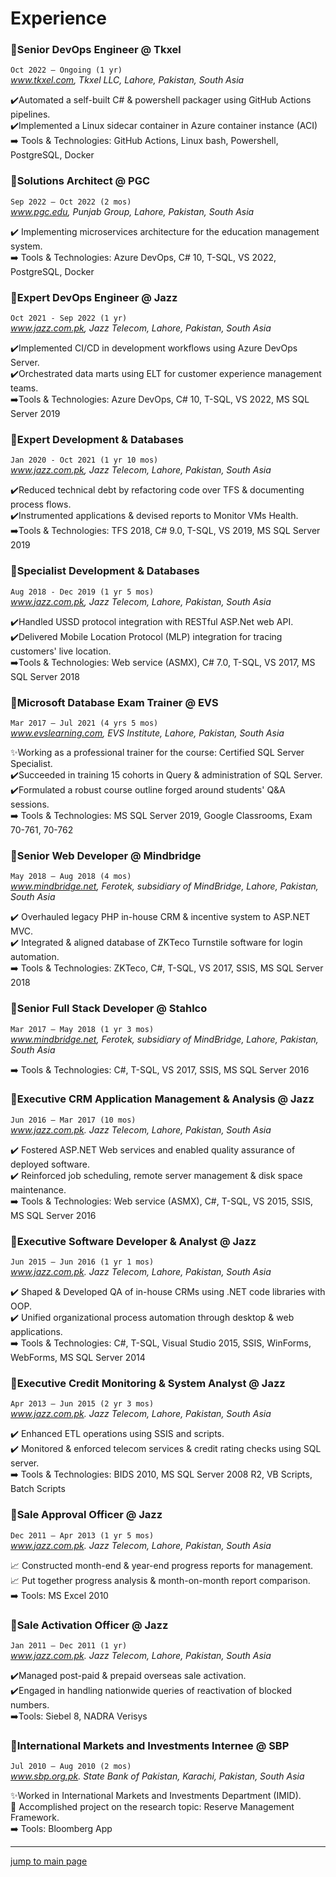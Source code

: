 # Experience

### 💼Senior DevOps Engineer @ Tkxel

`Oct 2022 – Ongoing (1 yr)`  
_www.tkxel.com, Tkxel LLC, Lahore, Pakistan, South Asia_

✔️Automated a self-built C# & powershell packager using GitHub Actions pipelines.  
✔️Implemented a Linux sidecar container in Azure container instance (ACI)  
➡️ Tools & Technologies: GitHub Actions, Linux bash, Powershell, PostgreSQL, Docker

### 💼Solutions Architect @ PGC

`Sep 2022 – Oct 2022 (2 mos)`  
_www.pgc.edu, Punjab Group, Lahore, Pakistan, South Asia_

✔️ Implementing microservices architecture for the education management system.  
➡️ Tools & Technologies: Azure DevOps, C# 10, T-SQL, VS 2022, PostgreSQL, Docker

### 💼Expert DevOps Engineer @ Jazz

`Oct 2021 - Sep 2022 (1 yr)`  
_www.jazz.com.pk, Jazz Telecom, Lahore, Pakistan, South Asia_

✔️Implemented CI/CD in development workflows using Azure DevOps Server.  
✔️Orchestrated data marts using ELT for customer experience management teams.  
➡️Tools & Technologies: Azure DevOps, C# 10, T-SQL, VS 2022, MS SQL Server 2019

### 💼Expert Development & Databases

`Jan 2020 - Oct 2021 (1 yr 10 mos)`  
_www.jazz.com.pk, Jazz Telecom, Lahore, Pakistan, South Asia_

✔️Reduced technical debt by refactoring code over TFS & documenting process flows.  
✔️Instrumented applications & devised reports to Monitor VMs Health.  
➡️Tools & Technologies: TFS 2018, C# 9.0, T-SQL, VS 2019, MS SQL Server 2019

### 💼Specialist Development & Databases

`Aug 2018 - Dec 2019 (1 yr 5 mos)`  
_www.jazz.com.pk, Jazz Telecom, Lahore, Pakistan, South Asia_

✔️Handled USSD protocol integration with RESTful ASP.Net web API.  
✔️Delivered Mobile Location Protocol (MLP) integration for tracing customers' live location.  
➡️Tools & Technologies: Web service (ASMX), C# 7.0, T-SQL, VS 2017, MS SQL Server 2018

### 💼Microsoft Database Exam Trainer @ EVS

`Mar 2017 – Jul 2021 (4 yrs 5 mos)`  
_www.evslearning.com, EVS Institute, Lahore, Pakistan, South Asia_

✨Working as a professional trainer for the course: Certified SQL Server Specialist.  
✔️Succeeded in training 15 cohorts in Query & administration of SQL Server.  
✔️Formulated a robust course outline forged around students' Q&A sessions.  
➡️ Tools & Technologies: MS SQL Server 2019, Google Classrooms, Exam 70-761, 70-762

### 💼Senior Web Developer @ Mindbridge

`May 2018 – Aug 2018 (4 mos)`  
_www.mindbridge.net, Ferotek, subsidiary of MindBridge, Lahore, Pakistan, South Asia_

✔️ Overhauled legacy PHP in-house CRM & incentive system to ASP.NET MVC.  
✔️ Integrated & aligned database of ZKTeco Turnstile software for login automation.  
➡️ Tools & Technologies: ZKTeco, C#, T-SQL, VS 2017, SSIS, MS SQL Server 2018

### 💼Senior Full Stack Developer @ Stahlco

`Mar 2017 – May 2018 (1 yr 3 mos)`  
_www.mindbridge.net, Ferotek, subsidiary of MindBridge, Lahore, Pakistan, South Asia_

➡️ Tools & Technologies: C#, T-SQL, VS 2017, SSIS, MS SQL Server 2016

### 💼Executive CRM Application Management & Analysis @ Jazz

`Jun 2016 – Mar 2017 (10 mos)`  
_www.jazz.com.pk. Jazz Telecom, Lahore, Pakistan, South Asia_

✔️ Fostered ASP.NET Web services and enabled quality assurance of deployed software.  
✔️ Reinforced job scheduling, remote server management & disk space maintenance.  
➡️ Tools & Technologies: Web service (ASMX), C#, T-SQL, VS 2015, SSIS, MS SQL Server 2016

### 💼Executive Software Developer & Analyst @ Jazz

`Jun 2015 – Jun 2016 (1 yr 1 mos)`  
_www.jazz.com.pk. Jazz Telecom, Lahore, Pakistan, South Asia_

✔️ Shaped & Developed QA of in-house CRMs using .NET code libraries with OOP.  
✔️ Unified organizational process automation through desktop & web applications.  
➡️ Tools & Technologies: C#, T-SQL, Visual Studio 2015, SSIS, WinForms, WebForms, MS SQL Server 2014

### 💼Executive Credit Monitoring & System Analyst @ Jazz

`Apr 2013 – Jun 2015 (2 yr 3 mos)`  
_www.jazz.com.pk. Jazz Telecom, Lahore, Pakistan, South Asia_

✔️ Enhanced ETL operations using SSIS and scripts.  
✔️ Monitored & enforced telecom services & credit rating checks using SQL server.  
➡️ Tools & Technologies: BIDS 2010, MS SQL Server 2008 R2, VB Scripts, Batch Scripts

### 💼Sale Approval Officer @ Jazz

`Dec 2011 – Apr 2013 (1 yr 5 mos)`  
_www.jazz.com.pk. Jazz Telecom, Lahore, Pakistan, South Asia_

📈 Constructed month-end & year-end progress reports for management.  
📈 Put together progress analysis & month-on-month report comparison.  
➡️ Tools: MS Excel 2010

### 💼Sale Activation Officer @ Jazz

`Jan 2011 – Dec 2011 (1 yr)`  
_www.jazz.com.pk. Jazz Telecom, Lahore, Pakistan, South Asia_

✔️Managed post-paid & prepaid overseas sale activation.  
✔️Engaged in handling nationwide queries of reactivation of blocked numbers.  
➡️Tools: Siebel 8, NADRA Verisys

### 💼International Markets and Investments Internee @ SBP

`Jul 2010 – Aug 2010 (2 mos)`  
_www.sbp.org.pk. State Bank of Pakistan, Karachi, Pakistan, South Asia_

✨Worked in International Markets and Investments Department (IMID).  
📖 Accomplished project on the research topic: Reserve Management Framework.  
➡️ Tools: Bloomberg App

---
[jump to main page](https://mabubakarriaz.github.io)

<!-- Google tag (gtag.js) -->
<script async src="https://www.googletagmanager.com/gtag/js?id=G-T8M8FBW7SY"></script>
<script>
  window.dataLayer = window.dataLayer || [];
  function gtag(){dataLayer.push(arguments);}
  gtag('js', new Date());

  gtag('config', 'G-T8M8FBW7SY');
</script>